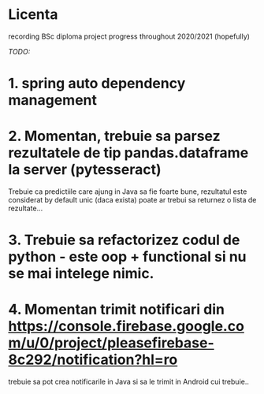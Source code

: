 # Licenta
recording BSc diploma project progress throughout 2020/2021 (hopefully)

*TODO:*

# 1. spring auto dependency management

# 2. Momentan, trebuie sa parsez rezultatele de tip pandas.dataframe la server (pytesseract)
Trebuie ca predictiile care ajung in Java sa fie foarte bune, rezultatul este considerat by default unic (daca exista)
poate ar trebui sa returnez o lista de rezultate...

# 3. Trebuie sa refactorizez codul de python - este oop + functional si nu se mai intelege nimic.

# 4. Momentan trimit notificari din https://console.firebase.google.com/u/0/project/pleasefirebase-8c292/notification?hl=ro
trebuie sa pot crea notificarile in Java si sa le trimit in Android cui trebuie..